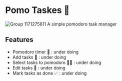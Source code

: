 # Pomo Taskes 🍅
![Group 1171275611](https://github.com/user-attachments/assets/3b1439cb-e790-454e-a8b5-e9656eac67f6)
A simple pomodoro task manager 
## Features
- Pomodoro timer 🍅  : under doing 
- Add tasks 📝  : under doing 
- Select tasks to pomodoro 📝🍅  : under doing 
- Edit tasks 📝  : under doing 
- Mark tasks as done ✅  : under doing 
